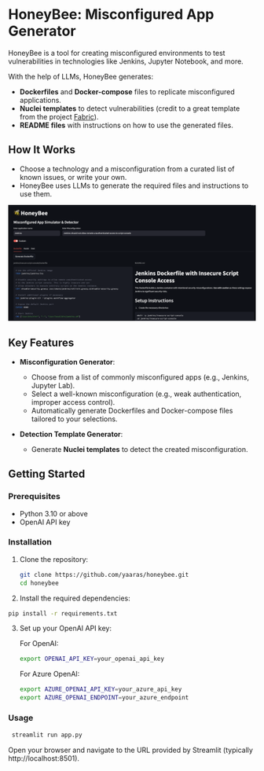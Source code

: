 # HoneyBee: Misconfigured App Generator


HoneyBee is a tool for creating misconfigured environments to test vulnerabilities in technologies like Jenkins, Jupyter Notebook, and more. 

With the help of LLMs, HoneyBee generates:
- **Dockerfiles** and **Docker-compose** files to replicate misconfigured applications.
- **Nuclei templates** to detect vulnerabilities (credit to a great template from the project [Fabric](https://github.com/danielmiessler/fabric)).
- **README files** with instructions on how to use the generated files.

## How It Works
- Choose a technology and a misconfiguration from a curated list of known issues, or write your own.
- HoneyBee uses LLMs to generate the required files and instructions to use them.

![HoneyBee](
images/Honeybee_screenshot.png)

## Key Features

- **Misconfiguration Generator**:
  - Choose from a list of commonly misconfigured apps (e.g., Jenkins, Jupyter Lab).
  - Select a well-known misconfiguration (e.g., weak authentication, improper access control).
  - Automatically generate Dockerfiles and Docker-compose files tailored to your selections.

- **Detection Template Generator**:
  - Generate **Nuclei templates** to detect the created misconfiguration.

## Getting Started

### Prerequisites

- Python 3.10 or above
- OpenAI API key 

### Installation

1. Clone the repository:
   ```bash
   git clone https://github.com/yaaras/honeybee.git
   cd honeybee
    ```
2.	Install the required dependencies:
   ```bash
  pip install -r requirements.txt
   ```

3. Set up your OpenAI API key:

    For OpenAI:
    ```bash
    export OPENAI_API_KEY=your_openai_api_key
    ```
    
    For Azure OpenAI:
    ```bash
    export AZURE_OPENAI_API_KEY=your_azure_api_key
    export AZURE_OPENAI_ENDPOINT=your_azure_endpoint
    ```

### Usage
   ```bash
    streamlit run app.py
   ```
Open your browser and navigate to the URL provided by Streamlit (typically http://localhost:8501).
